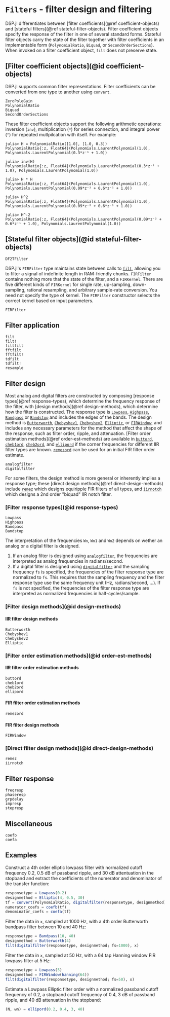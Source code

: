 # `Filters` - filter design and filtering

DSP.jl differentiates between [filter coefficients](@ref coefficient-objects)
and [stateful filters](@ref stateful-filter-objects). Filter
coefficient objects specify the response of the filter in one of
several standard forms. Stateful filter objects carry the state of the
filter together with filter coefficients in an implementable form
(`PolynomialRatio`, `Biquad`, or `SecondOrderSections`).
When invoked on a filter coefficient object, `filt` does not preserve
state.

## [Filter coefficient objects](@id coefficient-objects)

DSP.jl supports common filter representations. Filter coefficients can
be converted from one type to another using `convert`.

```@docs
ZeroPoleGain
PolynomialRatio
Biquad
SecondOrderSections
```

These filter coefficient objects support the following arithmetic operations:
inversion (`inv`), multiplication (`*`) for series connection, and integral
power (`^`) for repeated mutlpilcation with itself. For example:

```jldoctest; setup = :(using DSP)
julia> H = PolynomialRatio([1.0], [1.0, 0.3])
PolynomialRatio{:z, Float64}(Polynomials.LaurentPolynomial(1.0), Polynomials.LaurentPolynomial(0.3*z⁻¹ + 1.0))

julia> inv(H)
PolynomialRatio{:z, Float64}(Polynomials.LaurentPolynomial(0.3*z⁻¹ + 1.0), Polynomials.LaurentPolynomial(1.0))

julia> H * H
PolynomialRatio{:z, Float64}(Polynomials.LaurentPolynomial(1.0), Polynomials.LaurentPolynomial(0.09*z⁻² + 0.6*z⁻¹ + 1.0))

julia> H^2
PolynomialRatio{:z, Float64}(Polynomials.LaurentPolynomial(1.0), Polynomials.LaurentPolynomial(0.09*z⁻² + 0.6*z⁻¹ + 1.0))

julia> H^-2
PolynomialRatio{:z, Float64}(Polynomials.LaurentPolynomial(0.09*z⁻² + 0.6*z⁻¹ + 1.0), Polynomials.LaurentPolynomial(1.0))

```

## [Stateful filter objects](@id stateful-filter-objects)

```@docs
DF2TFilter
```

DSP.jl's `FIRFilter` type maintains state between calls to [`filt`](@ref), allowing
you to filter a signal of indefinite length in RAM-friendly chunks. `FIRFilter`
contains nothing more that the state of the filter, and a `FIRKernel`. There are
five different kinds of `FIRKernel` for single rate, up-sampling, down-sampling,
rational resampling, and arbitrary sample-rate conversion. You need not specify the
type of kernel. The `FIRFilter` constructor selects the correct kernel based on input
parameters.

```@docs
FIRFilter
```

## Filter application

```@docs
filt
filt!
filtfilt
fftfilt
fftfilt!
tdfilt
tdfilt!
resample
```
## Filter design

Most analog and digital filters are constructed by composing
[response types](@ref response-types), which determine the frequency
response of the filter, with [design methods](@ref design-methods),
which determine how the filter is constructed.
The response type is [`Lowpass`](@ref), [`Highpass`](@ref), [`Bandpass`](@ref)
or [`Bandstop`](@ref) and includes the edges of the bands.
The design method is [`Butterworth`](@ref), [`Chebyshev1`](@ref), [`Chebyshev2`](@ref), 
[`Elliptic`](@ref), or [`FIRWindow`](@ref), and includes any
necessary parameters for the method that affect the shape of the response,
such as filter order, ripple, and attenuation. [Filter order estimation methods](@ref order-est-methods) 
are available in [`buttord`](@ref), [`cheb1ord`](@ref), [`cheb2ord`](@ref), 
and [`ellipord`](@ref) if the corner frequencies for different IIR filter types are known. [`remezord`](@ref) 
can be used for an initial FIR filter order estimate.

```@docs
analogfilter
digitalfilter
```

For some filters, the design method is more general or 
inherently implies a response type;
these [direct design methods](@ref direct-design-methods)
include [`remez`](@ref) which designs equiripple FIR
filters of all types, and [`iirnotch`](@ref) which designs a 
2nd order "biquad" IIR notch filter.


### [Filter response types](@id response-types)

```@docs
Lowpass
Highpass
Bandpass
Bandstop
```

The interpretation of the frequencies `Wn`, `Wn1` and `Wn2` depends on wether an analog
or a digital filter is designed.
1. If an analog filter is designed using [`analogfilter`](@ref), the frequencies are
   interpreted as analog frequencies in radians/second.
1. If a digital filter is designed using [`digitalfilter`](@ref) and the sampling
   frequency `fs` is specified, the frequencies of the filter response type are
   normalized to `fs`. This requires that the sampling frequency and the filter response
   type use the same frequency unit (Hz, radians/second, ...). If `fs` is not specified,
   the frequencies of the filter response type are interpreted as normalized frequencies
   in half-cycles/sample.


### [Filter design methods](@id design-methods)

#### IIR filter design methods

```@docs
Butterworth
Chebyshev1
Chebyshev2
Elliptic
```

### [Filter order estimation methods](@id order-est-methods)

#### IIR filter order estimation methods

```@docs
buttord
cheb1ord
cheb2ord
ellipord
```

#### FIR filter order estimation methods

```@docs
remezord
```

#### FIR filter design methods

```@docs
FIRWindow
```

### [Direct filter design methods](@id direct-design-methods)
```@docs
remez
iirnotch
```

## Filter response

```@docs
freqresp
phaseresp
grpdelay
impresp
stepresp
```

## Miscellaneous

```@docs
coefb
coefa
```

## Examples

Construct a 4th order elliptic lowpass filter with normalized cutoff
frequency 0.2, 0.5 dB of passband ripple, and 30 dB attentuation in
the stopband and extract the coefficients of the numerator and
denominator of the transfer function:

```julia
responsetype = Lowpass(0.2)
designmethod = Elliptic(4, 0.5, 30)
tf = convert(PolynomialRatio, digitalfilter(responsetype, designmethod))
numerator_coefs = coefb(tf)
denominator_coefs = coefa(tf)
```

Filter the data in `x`, sampled at 1000 Hz, with a 4th order
Butterworth bandpass filter between 10 and 40 Hz:

```julia
responsetype = Bandpass(10, 40)
designmethod = Butterworth(4)
filt(digitalfilter(responsetype, designmethod; fs=1000), x)
```

Filter the data in `x`, sampled at 50 Hz, with a 64 tap Hanning
window FIR lowpass filter at 5 Hz:

```julia
responsetype = Lowpass(5)
designmethod = FIRWindow(hanning(64))
filt(digitalfilter(responsetype, designmethod; fs=50), x)
```

Estimate a Lowpass Elliptic filter order with a normalized
passband cutoff frequency of 0.2, a stopband cutoff frequency of 0.4,
3 dB of passband ripple, and 40 dB attenuation in the stopband:

```julia
(N, ωn) = ellipord(0.2, 0.4, 3, 40)
```